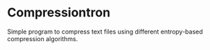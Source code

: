 # Compressiontron
Simple program to compress text files using different entropy-based compression algorithms. 
